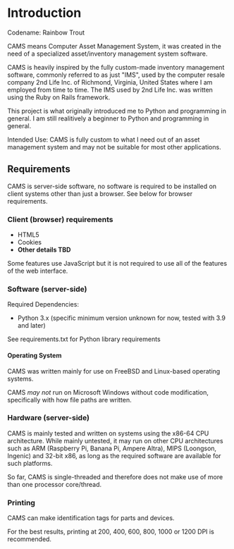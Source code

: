 # Introduction
Codename: Rainbow Trout

CAMS means Computer Asset Management System, it was created in the need of a specialized asset/inventory management system software. 

CAMS is heavily inspired by the fully custom-made inventory management software, commonly referred to as just "IMS", used by the computer resale company 2nd Life Inc. of Richmond, Virginia, United States where I am employed from time to time. The IMS used by 2nd Life Inc. was written using the Ruby on Rails framework.

This project is what originally introduced me to Python and programming in general. I am still realitively a beginner to Python and programming in general.

Intended Use: CAMS is fully custom to what I need out of an asset management system and may not be suitable for most other applications. 

## Requirements
CAMS is server-side software, no software is required to be installed on client systems other than just a browser. See below for browser requirements.

### Client (browser) requirements
- HTML5
- Cookies
- **Other details TBD**

Some features use JavaScript but it is not required to use all of the features of the web interface.

### Software (server-side)

Required Dependencies:
- Python 3.x (specific minimum version unknown for now, tested with 3.9 and later)

See requirements.txt for Python library requirements

#### Operating System
CAMS was written mainly for use on FreeBSD and Linux-based operating systems. 

CAMS *may not* run on Microsoft Windows without code modification, specifically with how file paths are written. 

### Hardware (server-side)
CAMS is mainly tested and written on systems using the x86-64 CPU architecture. While mainly untested, it may run on other CPU architectures such as ARM (Raspberry Pi, Banana Pi, Ampere Altra), MIPS (Loongson, Ingenic) and 32-bit x86, as long as the required software are available for such platforms.

So far, CAMS is single-threaded and therefore does not make use of more than one processor core/thread.

### Printing
CAMS can make identification tags for parts and devices.

For the best results, printing at 200, 400, 600, 800, 1000 or 1200 DPI is recommended.



